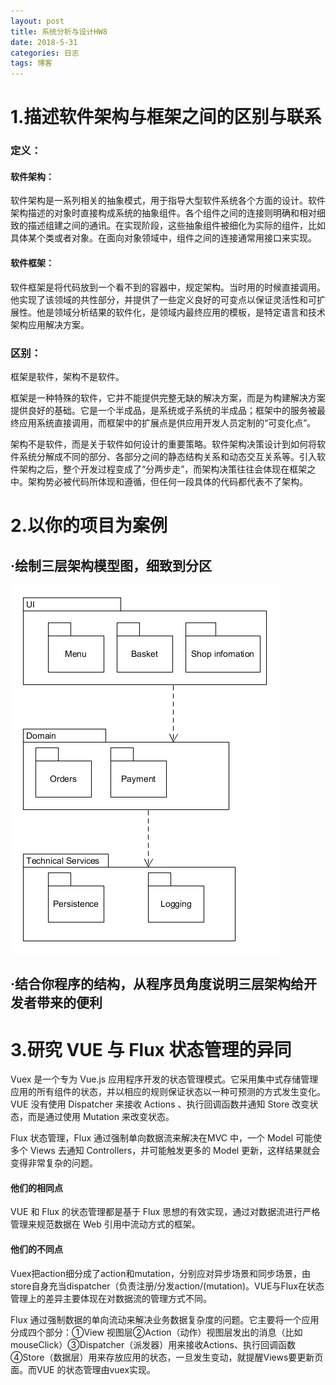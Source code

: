 ```yaml
---
layout: post
title: 系统分析与设计HW8
date: 2018-5-31
categories: 日志
tags: 博客
---
```


# 1.描述软件架构与框架之间的区别与联系

### 定义：

#### 软件架构：

  软件架构是一系列相关的抽象模式，用于指导大型软件系统各个方面的设计。软件架构描述的对象时直接构成系统的抽象组件。各个组件之间的连接则明确和相对细致的描述组建之间的通讯。在实现阶段，这些抽象组件被细化为实际的组件，比如具体某个类或者对象。在面向对象领域中，组件之间的连接通常用接口来实现。

#### 软件框架：

  软件框架是将代码放到一个看不到的容器中，规定架构。当时用的时候直接调用。他实现了该领域的共性部分，并提供了一些定义良好的可变点以保证灵活性和可扩展性。他是领域分析结果的软件化，是领域内最终应用的模板，是特定语言和技术架构应用解决方案。

### 区别：

  框架是软件，架构不是软件。

  框架是一种特殊的软件，它并不能提供完整无缺的解决方案，而是为构建解决方案提供良好的基础。它是一个半成品，是系统或子系统的半成品；框架中的服务被最终应用系统直接调用，而框架中的扩展点是供应用开发人员定制的“可变化点”。

  架构不是软件，而是关于软件如何设计的重要策略。软件架构决策设计到如何将软件系统分解成不同的部分、各部分之间的静态结构关系和动态交互关系等。引入软件架构之后，整个开发过程变成了“分两步走”，而架构决策往往会体现在框架之中。架构势必被代码所体现和遵循，但任何一段具体的代码都代表不了架构。

# 2.以你的项目为案例

## ·绘制三层架构模型图，细致到分区

![架构模型图](https://github.com/MengfanHe/photoes/raw/master/lesson13.png)

## ·结合你程序的结构，从程序员角度说明三层架构给开发者带来的便利



# 3.研究 VUE 与 Flux 状态管理的异同

 Vuex 是一个专为 Vue.js 应用程序开发的状态管理模式。它采用集中式存储管理应用的所有组件的状态，并以相应的规则保证状态以一种可预测的方式发生变化。VUE 没有使用 Dispatcher 来接收 Actions 、执行回调函数并通知 Store 改变状态，而是通过使用 Mutation 来改变状态。

 Flux 状态管理，Flux 通过强制单向数据流来解决在MVC 中，一个 Model 可能使多个 Views 去通知 Controllers，并可能触发更多的 Model 更新，这样结果就会变得非常复杂的问题。

#### 他们的相同点

 VUE 和 Flux 的状态管理都是基于 Flux 思想的有效实现，通过对数据流进行严格管理来规范数据在 Web 引用中流动方式的框架。

#### 他们的不同点

 Vuex把action细分成了action和mutation，分别应对异步场景和同步场景，由store自身充当dispatcher（负责注册/分发action/(mutation)。VUE与Flux在状态管理上的差异主要体现在对数据流的管理方式不同。

 Flux 通过强制数据的单向流动来解决业务数据复杂度的问题。它主要将一个应用分成四个部分：①View 视图层②Action（动作）视图层发出的消息（比如mouseClick）③Dispatcher（派发器）用来接收Actions、执行回调函数④Store（数据层）用来存放应用的状态，一旦发生变动，就提醒Views要更新页面。而VUE 的状态管理由vuex实现。